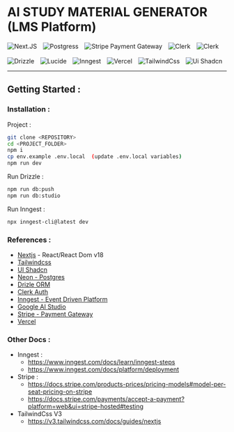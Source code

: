 # AI STUDY MATERIAL GENERATOR (LMS Platform)

<div>
<img src="https://img.shields.io/badge/-Next_js-black?style=for-the-badge&logoColor=58C4DC&logo=react&color=FFFFFF" alt="Next.JS" style='margin-right:10px'/>
<img src="https://img.shields.io/badge/-postgresql-white?style=for-the-badge&logoColor=4f4b4b&logo=postgresql&color=a2bacc" alt="Postgress" style='margin-right:10px' />
<img src="https://img.shields.io/badge/-Stripe%20Payment-white?style=for-the-badge&logoColor=FFFFFF&logo=Stripe&color=635BFF" alt="Stripe Payment Gateway" style='margin-right:10px' />
<img src="https://img.shields.io/badge/-clerk-white?style=for-the-badge&logoColor=654bf6&logo=clerk&color=AEA1F6" alt="Clerk" style='margin-right:10px' />
<img src="https://img.shields.io/badge/-Google%20AI%20Studio-black?style=for-the-badge&logoColor=FFFFFF&logo=googlegemini&color=5a80e9" alt="Clerk" style='margin-right:10px' />
</div>
&nbsp;
<div>
<img src="https://img.shields.io/badge/-Drizzle-white?style=for-the-badge&logoColor=c5f74f&logo=drizzle&color=121212" alt="Drizzle" style='margin-right:10px' />
<img src="https://img.shields.io/badge/-Lucide-black?style=for-the-badge&logoColor=F36464&logo=Lucide&color=1B1B1F" alt="Lucide" style='margin-right:10px' />
<img src="https://img.shields.io/badge/-Inngest-white?style=for-the-badge&logoColor=FFFFFF&logo=Inngest&color=121212" alt="Inngest" style='margin-right:10px' />
<img src="https://img.shields.io/badge/-Vercel-white?style=for-the-badge&logoColor=FFFFFF&logo=Vercel&color=121212" alt="Vercel" style='margin-right:10px' />
<img src="https://img.shields.io/badge/-TailwindCss-white?style=for-the-badge&logoColor=00bcff&logo=TailwindCss&color=121212" alt="TailwindCss" style='margin-right:10px' />
<img src="https://img.shields.io/badge/-ShadCn-white?style=for-the-badge&logoColor=00bcff&logo=ShadCn&color=121212" alt="Ui Shadcn" style='margin-right:10px' />
</div>

*** 

## Getting Started :

### Installation :

Project :
```bash
git clone <REPOSITORY>
cd <PROJECT_FOLDER>
npm i
cp env.example .env.local  (update .env.local variables)
npm run dev
```
Run Drizzle :
```bash
npm run db:push
npm run db:studio
```
Run Inngest :
```bash
npx inngest-cli@latest dev
```

### References :
-   [Nextjs](https://nextjs.org/) - React/React Dom v18
-   [Tailwindcss](https://v3.tailwindcss.com/)
-   [UI Shadcn](https://ui.shadcn.com/docs/installation/next)
-   [Neon - Postgres](https://neon.tech)
-   [Drizle ORM](https://orm.drizzle.team/docs/get-started/neon-new)
-   [Clerk Auth](https://clerk.com/docs/quickstarts/nextjs)
-   [Inngest - Event Driven Platform](https://www.inngest.com/docs/getting-started/nextjs-quick-start?ref=docs-home)
-   [Google AI Studio](https://aistudio.google.com/prompts/new_chat)
-   [Stripe - Payment Gateway](https://docs.stripe.com/billing/subscriptions/build-subscriptions)
-   [Vercel](https://vercel.com/pricing)

### Other Docs : 
-   Inngest :
    -   https://www.inngest.com/docs/learn/inngest-steps
    -   https://www.inngest.com/docs/platform/deployment
-   Stripe :
	-	https://docs.stripe.com/products-prices/pricing-models#model-per-seat-pricing-on-stripe
	-	https://docs.stripe.com/payments/accept-a-payment?platform=web&ui=stripe-hosted#testing
-   TailwindCss V3
    -   https://v3.tailwindcss.com/docs/guides/nextjs
